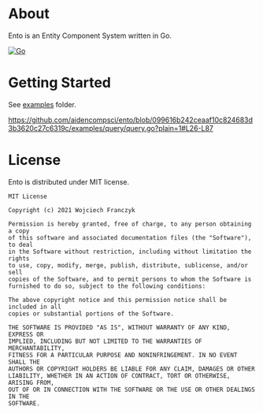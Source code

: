 # About
Ento is an Entity Component System written in Go. 

[![Go](https://github.com/aidencompsci/ento/actions/workflows/go.yml/badge.svg)](https://github.com/aidencompsci/ento/actions/workflows/go.yml)

# Getting Started

See [examples](./examples) folder.

https://github.com/aidencompsci/ento/blob/099616b242ceaaf10c824683d3b3620c27c6319c/examples/query/query.go?plain=1#L26-L87


# License

Ento is distributed under MIT license.

```
MIT License

Copyright (c) 2021 Wojciech Franczyk

Permission is hereby granted, free of charge, to any person obtaining a copy
of this software and associated documentation files (the "Software"), to deal
in the Software without restriction, including without limitation the rights
to use, copy, modify, merge, publish, distribute, sublicense, and/or sell
copies of the Software, and to permit persons to whom the Software is
furnished to do so, subject to the following conditions:

The above copyright notice and this permission notice shall be included in all
copies or substantial portions of the Software.

THE SOFTWARE IS PROVIDED "AS IS", WITHOUT WARRANTY OF ANY KIND, EXPRESS OR
IMPLIED, INCLUDING BUT NOT LIMITED TO THE WARRANTIES OF MERCHANTABILITY,
FITNESS FOR A PARTICULAR PURPOSE AND NONINFRINGEMENT. IN NO EVENT SHALL THE
AUTHORS OR COPYRIGHT HOLDERS BE LIABLE FOR ANY CLAIM, DAMAGES OR OTHER
LIABILITY, WHETHER IN AN ACTION OF CONTRACT, TORT OR OTHERWISE, ARISING FROM,
OUT OF OR IN CONNECTION WITH THE SOFTWARE OR THE USE OR OTHER DEALINGS IN THE
SOFTWARE.
```
